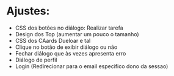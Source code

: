 # Ajustes:

- CSS dos botões no diálogo: Realizar tarefa
- Design dos Top (aumentar um pouco o tamanho)
- CSS dos CAards Dueloar e tal
- Clique no botão de exibir diálogo ou não
- Fechar diálogo que às vezes apresenta erro
- Diálogo de perfil
- Login (Redirecionar para o email especifico dono da sessao)